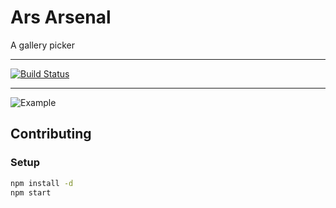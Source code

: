 # Ars Arsenal

A gallery picker

---

[![Build Status](https://travis-ci.org/vigetlabs/ars-arsenal.png?branch=master)](https://travis-ci.org/vigetlabs/ars-arsenal)

---

![Example](http://f.cl.ly/items/2Z442e3B3o2D2k1j410I/ars.gif)

## Contributing

### Setup

```bash
npm install -d
npm start
```
